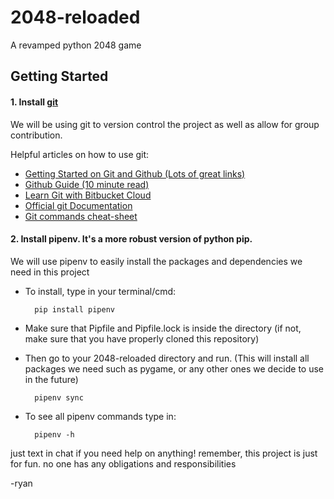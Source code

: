 # 2048-reloaded
A revamped python 2048 game

## Getting Started
#### 1. Install [git](https://git-scm.com/downloads)

We will be using git to version control the project as well as allow for group contribution.

Helpful articles on how to use git:

* [Getting Started on Git and Github (Lots of great links)](https://github.com/maptime/getting-started-with-git-and-github/blob/master/README.md)
* [Github Guide (10 minute read)](https://guides.github.com/activities/hello-world/)
* [Learn Git with Bitbucket Cloud](https://www.atlassian.com/git/tutorials/learn-git-with-bitbucket-cloud)
* [Official git Documentation](https://git-scm.com/book/en/v1/Getting-Started-Git-Basics)
* [Git commands cheat-sheet](https://github.github.com/training-kit/downloads/github-git-cheat-sheet/)

#### 2. Install pipenv. It's a more robust version of python pip.

We will use pipenv to easily install the packages and dependencies we need in this project

* To install, type in your terminal/cmd:

        pip install pipenv

* Make sure that Pipfile and Pipfile.lock is inside the directory
(if not, make sure that you have properly cloned this repository)

* Then go to your 2048-reloaded directory and run. (This will install all packages we need such as pygame, or any other ones we decide to use in the future)

        pipenv sync

* To see all pipenv commands type in:

        pipenv -h

    



just text in chat if you need help on anything!
remember, this project is just for fun. no one has any obligations and responsibilities

-ryan



